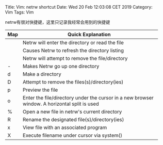 Title: Vim: netrw shortcut
Date: Wed 20 Feb 12:03:08 CET 2019
Category: Vim
Tags: Vim

netrw有很对快捷键，这里只记录我经常会用到的快捷键

|Map|Quick Explanation|
|---|---|
| <cr> | Netrw will enter the directory or read the file |
| <c-l> | Causes Netrw to refresh the directory listing |
| <del> | Netrw will attempt to remove the file/directory|
| - | Makes Netrw go up one directory |
| d | Make a directory |
| D | Attempt to remove the files(s)/directory(ies) |
| p | Preview the file |
| o | Enter the file/directory under the cursor in a new browser window. A horizontal split is used |
| % | Open a new file in netrw's current directory |
| R | Rename the designated file(s)/directory(ies) |
| x | View file with an associated program |
| X | Execute filename under cursor via system() |


